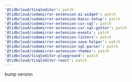 ```yaml
---
'@tidbcloud/tisqleditor': patch
'@tidbcloud/codemirror-extension-ai-widget': patch
'@tidbcloud/codemirror-extension-basic-setup': patch
'@tidbcloud/codemirror-extension-cur-sql': patch
'@tidbcloud/codemirror-extension-cur-sql-gutter': patch
'@tidbcloud/codemirror-extension-events': patch
'@tidbcloud/codemirror-extension-linters': patch
'@tidbcloud/codemirror-extension-save-helper': patch
'@tidbcloud/codemirror-extension-sql-parser': patch
'@tidbcloud/codemirror-extension-themes': patch
'@tidbcloud/tisqleditor-playground': patch
'@tidbcloud/tisqleditor-react': patch
---
```


bump version

